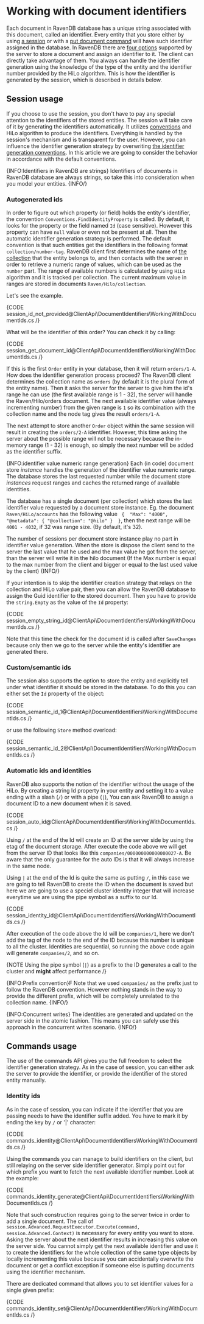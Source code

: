 # Working with document identifiers

Each document in RavenDB database has a unique string associated with this document, called an identifier. Every entity that you store either by using [a session](../session/what-is-a-session-and-how-does-it-work)
or with a [put document command](../commands/documents/put) will have such identifier assigned in the database. In RavenDB there are [four options](../../server/kb/document-identifier-generation) supported by the server to store a document and assign an identifier to it.
The client can directly take advantage of them. You always can handle the identifier generation using the knowledge of the type of the entity and the identifier number provided by the HiLo algorithm. This is how the identifier is generated by the session, which is described in details below.

## Session usage

If you choose to use the session, you don't have to pay any special attention to the identifiers of the stored entities. The session will take care of it by generating the identifiers automatically.
It utilizes [conventions](../../client-api/configuration/conventions/what-are-conventions) and HiLo algorithm to produce the identifiers. Everything is handled by the session's mechanism and is transparent for the user. 
However, you can influence the identifier generation strategy by overwriting [the identifier generation conventions](../../client-api/configuration/conventions/identifier-generation/global). In this article we are going to consider the behavior 
in accordance with the default conventions.

{INFO:Identifiers in RavenDB are strings}
Identifiers of documents in RavenDB database are always strings, so take this into consideration when you model your entities.
{INFO/}


### Autogenerated ids

In order to figure out which property (or field) holds the entity's identifier, the convention `Conventions.FindIdentityProperty` is called. 
By default, it looks for the property or the field named `Id` (case sensitive). However this property can have `null` value or even not be present at all. Then the automatic identifier
generation strategy is performed. The default convention is that such entities get the identifiers in the following format `collection/number-tag`. RavenDB client first determines
the name of [the collection](../../client-api/faq/what-is-a-collection) that the entity belongs to, and then contacts with the server in order to retrieve a numeric range of values, which can be used as the `number` part.
The range of available numbers is calculated by using `HiLo` algorithm and it is tracked per collection. The current maximum value in ranges are stored in documents `Raven/Hilo/collection`.

Let's see the example.

{CODE session_id_not_provided@ClientApi\DocumentIdentifiers\WorkingWithDocumentIds.cs /}

What will be the identifier of this order? You can check it by calling:

{CODE session_get_document_id@ClientApi\DocumentIdentifiers\WorkingWithDocumentIds.cs /}

If this is the first `Order` entity in your database, then it will return `orders/1-A`. How does the identifier generation process proceed? The RavenDB client determines the collection name as `orders` (by default it is the plural form of the entity name).
Then it asks the server for the server to give him the id's range he can use (the first available range is 1 - 32), the server will handle the Raven/Hilo/orders document. 
The next available identifier value (always incrementing number) from the given range is `1` so its combination with the collection name and the node tag gives the result `orders/1-A`.

The next attempt to store another `Order` object within the same session will result in creating the `orders/2-A` identifier. However, this time asking the server about the possible range
will not be necessary because the in-memory range (1 - 32) is enough, so simply the next number will be added as the identifier suffix.

{INFO:identifier value numeric range generation}
Each (in code) document store _instance_ handles the generation of the identifier value numeric range. The database stores the last requested number while the document store
_instances_ request ranges and caches the returned range of available identities.

The database has a single document (per collection) which stores the last identifier value requested by a document store instance.
Eg. the document `Raven/HiLo/accounts` has the following value `
{ 
    "Max": "4000",
    "@metadata": {
        "@collection": "@hilo"
    } 
}`, then the next range will be `4001 - 4032`, if 32 was range size. 
(By default, it's 32).

The number of sessions per document store instance play no part in identifier value generation. When the store is dispose the client send to the server the last value that he used and the max value he got from the server,
than the server will write it in the hilo document (If the Max number is equal to the max number from the client and bigger or equal to the last used value by the client)
{INFO/}

If your intention is to skip the identifier creation strategy that relays on the collection and HiLo value pair, then you can allow the RavenDB database to assign the Guid identifier
to the stored document. Then you have to provide the `string.Empty` as the value of the `Id` property:

{CODE session_empty_string_id@ClientApi\DocumentIdentifiers\WorkingWithDocumentIds.cs /}

Note that this time the check for the document id is called after `SaveChanges` because only then we go to the server while the entity's identifier are generated there.

### Custom/semantic ids

The session also supports the option to store the entity and explicitly tell under what identifier it should be stored in the database. To do this you can either set the `Id` property of the object:

{CODE session_semantic_id_1@ClientApi\DocumentIdentifiers\WorkingWithDocumentIds.cs /}

or use the following `Store` method overload:

{CODE session_semantic_id_2@ClientApi\DocumentIdentifiers\WorkingWithDocumentIds.cs /}

### Automatic ids and identities

RavenDB also supports the notion of the identifier without the usage of the HiLo. By creating a string Id property in your entity and setting it
to a value ending with a slash (`/`) or with a pipe (`|`), You can ask RavenDB to assign a document ID to a new document when it is
saved.

{CODE session_auto_id@ClientApi\DocumentIdentifiers\WorkingWithDocumentIds.cs /}

Using `/` at the end of the Id will create an ID at the server side by using the etag of the document storage.
After execute the code above we will get from the server ID that looks like this `companies/000000000000000027-A`.
Be aware that the only guarantee for the auto IDs is that it will always increase in the same node.

Using `|` at the end of the Id is quite the same as putting `/`, in this case we are going to tell RavenDB to create
the ID when the document is saved but here we are going to use a speciel cluster identity integer that will increase everytime we are using the pipe symbol
as a suffix to our Id.

{CODE session_identity_id@ClientApi\DocumentIdentifiers\WorkingWithDocumentIds.cs /}

After execution of the code above the Id will be `companies/1`, here we don't add the tag of the node to the end of the ID
because this number is unique to all the cluster.
Identities are sequential, so running the above code again will generate `companies/2`, and so on.

{NOTE Using the pipe symbol (`|`) as a prefix to the ID generates a call to the cluster and **might** affect performance /}

{INFO:Prefix convention}F
Note that we used `companies/` as the prefix just to follow the RavenDB convention. However nothing stands in the way to provide the different prefix, 
which will be completely unrelated to the collection name.
{INFO/}

{INFO:Concurrent writes}
The identities are generated and updated on the server side in the atomic fashion. This means you can safely use this approach in the concurrent writes scenario.
{INFO/}

## Commands usage

The use of the commands API gives you the full freedom to select the identifier generation strategy. As in the case of session, you can either ask the server to provide the identifier, or provide the identifier of the stored entity manually.

### Identity ids

As in the case of session, you can indicate if the identifier that you are passing needs to have the identifier suffix added. You have to mark it by ending the key by `/` or '|' character:

{CODE commands_identity@ClientApi\DocumentIdentifiers\WorkingWithDocumentIds.cs /}

Using the commands you can manage to build identifiers on the client, but still relaying on the server side identifier generator. Simply point out for which prefix
you want to fetch the next available identifier number. Look at the example:

{CODE commands_identity_generate@ClientApi\DocumentIdentifiers\WorkingWithDocumentIds.cs /}

Note that such construction requires going to the server twice in order to add a single document. The call of `session.Advanced.RequestExecutor.Execute(command, session.Advanced.Context)` is necessary for every
entity you want to store. Asking the server about the next identifier results in increasing this value on the server side. You cannot simply get the next available identifier and 
use it to create the identifiers for the whole collection of the same type objects by locally incrementing this value because you can accidentally overwrite the document or get a
conflict exception if someone else is putting documents using the identifier mechanism.

There are dedicated command that allows you to set identifier values for a single given prefix:

{CODE commands_identity_set@ClientApi\DocumentIdentifiers\WorkingWithDocumentIds.cs /}
